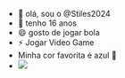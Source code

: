 - 👋 olá, sou o @Stiles2024
- 👀 tenho 16 anos 
- 😄 gosto de jogar bola 
- ⚡ Jogar Video Game
- Minha cor favorita é azul 💙
- <img src="https://images.app.goo.gl/ZJbiutKSrBp9GY2M9">
  
